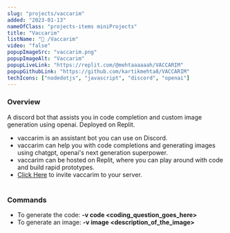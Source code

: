 ```yaml
---
slug: "projects/vaccarim"
added: "2023-01-13"
nameOfClass: "projects-items miniProjects"
title: "Vaccarim"
listName: "🤖 /Vaccarim"
video: "false"
popupImageSrc: "vaccarim.png"
popupImageAlt: "Vaccarim"
popupLiveLink: "https://replit.com/@mehtaaaaaah/VACCARIM"
popupGithubLink: "https://github.com/kartikmehta8/VACCARIM"
techIcons: ["nodedotjs", "javascript", "discord", "openai"]
---
```


### Overview

A discord bot that assists you in code completion and custom image generation using openai. Deployed on Replit.

- vaccarim is an assistant bot you can use on Discord.
- vaccarim can help you with code completions and generating images using chatgpt, openai's next generation superpower.
- vaccarim can be hosted on Replit, where you can play around with code and build rapid prototypes.
- <a href="https://discord.com/api/oauth2/authorize?client_id=931412443010330685&permissions=8&scope=bot" target="_blank" rel="noopener noreferrer">Click Here</a> to invite vaccarim to your server.
  </br></br>

### Commands

- To generate the code:
  **-v code <coding_question_goes_here>**
- To generate an image:
  **-v image <description_of_the_image>**
